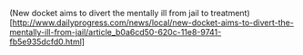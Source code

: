 (New docket aims to divert the mentally ill from jail to treatment)[http://www.dailyprogress.com/news/local/new-docket-aims-to-divert-the-mentally-ill-from-jail/article_b0a6cd50-620c-11e8-9741-fb5e935dcfd0.html]
